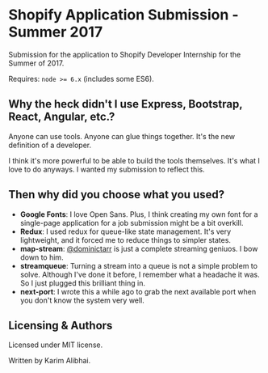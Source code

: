 # Shopify Application Submission - Summer 2017

Submission for the application to Shopify Developer Internship for the
Summer of 2017.

Requires: `node >= 6.x` (includes some ES6).

## Why the heck didn't I use Express, Bootstrap, React, Angular, etc.?

Anyone can use tools. Anyone can glue things together. It's the new definition
of a developer.

I think it's more powerful to be able to build the tools themselves. It's what I
love to do anyways. I wanted my submission to reflect this.

## Then why did you choose what you used?

 - **Google Fonts**: I love Open Sans. Plus, I think creating my own font for a
 single-page application for a job submission might be a bit overkill.
 - **Redux**: I used redux for queue-like state management. It's very lightweight,
 and it forced me to reduce things to simpler states.
 - **map-stream**: [@dominictarr](https://github.com/dominictarr) is just a complete
 streaming geniuos. I bow down to him.
 - **streamqueue**: Turning a stream into a queue is not a simple problem to solve.
 Although I've done it before, I remember what a headache it was. So I just plugged
 this brilliant thing in.
 - **next-port**: I wrote this a while ago to grab the next available port when you
 don't know the system very well.

## Licensing & Authors

Licensed under MIT license.

Written by Karim Alibhai.